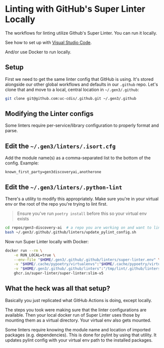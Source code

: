 # Linting with GitHub's Super Linter Locally

The workflows for linting utilize Github's Super Linter. You can run it locally.

See how to set up with [Visual Studio Code](https://github.com/super-linter/super-linter/blob/main/README.md#codespaces-and-visual-studio-code).

And/or use Docker to run locally.

## Setup

First we need to get the same linter config that GitHub is using. It's 
stored alongside our other global workflows and defaults in 
our `.github` repo. Let's clone that and move to a local, central location in `~/.gen3/.github`:

```bash
git clone git@github.com:uc-cdis/.github.git ~/.gen3/.github
```

## Modifying the Linter configs

Some linters require per-service/library configuration to properly format and parse. 

## Edit the `~/.gen3/linters/.isort.cfg` 

Add the module name(s) as a comma-separated list to the bottom of the config. Example:

```env
known_first_party=gen3discoveryai,anotherone
```

## Edit the `~/.gen3/linters/.python-lint` 

There's a utility to modify this appropriately. Make sure you're in your virtual env
or the root of the repo you're trying to lint first.

> Ensure you've run `poetry install` before this so your virtual env exists

```bash
cd repos/gen3-discovery-ai  # a repo you are working on and want to lint
bash ~/.gen3/.github/.github/linters/update_pylint_config.sh
```

Now run Super Linter locally with Docker:

```bash
docker run --rm \
    -e RUN_LOCAL=true \
    --env-file "$HOME/.gen3/.github/.github/linters/super-linter.env" \
    -v "$HOME/.cache/pypoetry/virtualenvs":"$HOME/.cache/pypoetry/virtualenvs" \
    -v "$HOME/.gen3/.github/.github/linters":"/tmp/lint/.github/linters" -v "$PWD":/tmp/lint \
    ghcr.io/super-linter/super-linter:slim-v5
```

## What the heck was all that setup?

Basically you just replicated what GitHub Actions is doing, except locally.

The steps you took were making
sure that the linter configurations are available. Then your local docker run 
of Super Linter uses those by mounting them as a virtual directory. Your virtual env
also gets mounted.

Some linters require knowing the module name and
location of imported packages (e.g. dependencies). This is done for pylint by using that
utility. It updates pylint config with your virtual env path to the installed packages.
